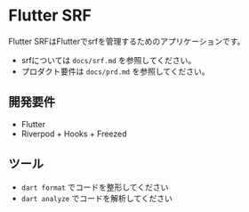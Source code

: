# Flutter SRF

Flutter SRFはFlutterでsrfを管理するためのアプリケーションです。

- srfについては `docs/srf.md` を参照してください。
- プロダクト要件は `docs/prd.md` を参照してください。

## 開発要件

- Flutter
- Riverpod + Hooks + Freezed


## ツール

- `dart format` でコードを整形してください
- `dart analyze` でコードを解析してください